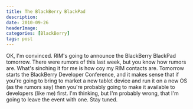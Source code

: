 ```yaml
---
title: The BlackBerry BlackPad
description: 
date: 2010-09-26
headerImage: 
categories: [BlackBerry]
tags: post
---
```


OK, I'm convinced. RIM's going to announce the BlackBerry BlackPad tomorrow. There were rumors of this last week, but you know how rumors are. What's sinching it for me is how coy my RIM contacts are. Tomorrow starts the BlackBerry Developer Conference, and it makes sense that if you're going to bring to market a new tablet device and run it on a new OS (as the rumors say) then you're probably going to make it available to developers (like me) first. I'm thinking, but I'm probably wrong, that I'm going to leave the event with one. Stay tuned.